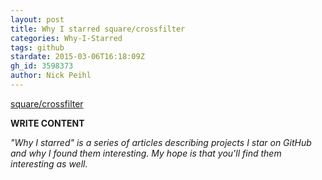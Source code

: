 ```yaml
---
layout: post
title: Why I starred square/crossfilter
categories: Why-I-Starred
tags: github
stardate: 2015-03-06T16:18:09Z
gh_id: 3598373
author: Nick Peihl
---
```


[square/crossfilter](https://github.com/square/crossfilter)

**WRITE CONTENT**

*"Why I starred" is a series of articles describing projects I star on GitHub and why I found them interesting. My hope is that you'll find them interesting as well.*

